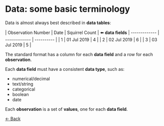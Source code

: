 # Data: some basic terminology

Data is almost always best described in **data tables**:

| Observation Number | Date | Squirrel Count |  ⬅️ **data fields**
| ------------- | ------------- | ---------- |
| 1  | 01 Jul 2019  | 4 |
| 2  | 02 Jul 2019  | 6 |
| 3 | 03 Jul 2019 | 5 |

The standard format has a column for each **data field** and a row for each **observation**.

Each **data field** must have a consistent **data type**, such as: 
- numerical/decimal
- text/string
- categorical
- boolean
- date

Each **observation** is a set of **values**, one for each **data field**.



[<- Back](readme.md)
